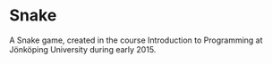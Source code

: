 # Snake
A Snake game, created in the course Introduction to Programming at Jönköping University during early 2015. 


